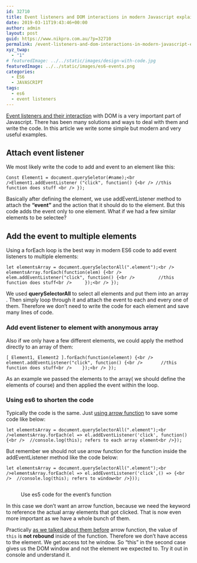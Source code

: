 ```yaml
---
id: 32710
title: Event listeners and DOM interactions in modern Javascript explained with examples
date: 2019-03-11T19:43:46+00:00
author: admin
layout: post
guid: https://www.nikpro.com.au/?p=32710
permalink: /event-listeners-and-dom-interactions-in-modern-javascript-explained-with-examples/
xyz_twap:
  - "1"
# featuredImage: ../../static/images/design-with-code.jpg
featuredImage: ../../static/images/es6-events.png
categories:
  - ES6
  - JAVASCRIPT
tags:
  - es6
  - event listeners
---
```


[Event listeners and their interaction](https://www.nikpro.com.au/event-handlers-and-event-listeners-in-javascript-part-2/) with DOM is a very important part of Javascript. There has been many solutions and ways to deal with them and write the code. In this article we write some simple but modern and very useful examples.

## Attach event listener

We most likely write the code to add and event to an element like this:


```
Const Element1 = document.querySeletor(#name);<br />Element1.addEventListener ("click", function() {<br /> //this function does stuff <br /> });
```


Basically after defining the element, we use addEventListener method to attach the **&#8220;event&#8221;** and the action that it should do to the element. But this code adds the event only to one element. What if we had a few similar elements to be selectee?

## Add the event to multiple elements

Using a forEach loop is the best way in modern ES6 code to add event listeners to multiple elements:


```
let elementsArray = document.querySelectorAll(".element");<br /> elementsArray.forEach(function(elem) {<br />     elem.addEventListener("click", function() {<br />         //this function does stuff<br />     });<br /> });
```


We used **querySelectorAll** to select all elements and put them into an array . Then simply loop through it and attach the event to each and every one of them. Therefore we don&#8217;t need to write the code for each element and save many lines of code.

### Add event listener to element with anonymous array

Also if we only have a few different elements, we could apply the method directly to an array of them:


```
[ Element1, Element2 ].forEach(function(element) {<br />    element.addEventListener("click", function() {<br />       //this function does stuff<br />    });<br /> });
```


As an example we passed the elements to the array( we should define the elements of course) and then applied the event within the loop.

### Using es6 to shorten the code

Typically the code is the same. Just [using arrow function](https://www.nikpro.com.au/some-arrow-function-benefits-with-examples-explained/) to save some code like below:


```
let elementsArray = document.querySelectorAll(".element");<br />elementsArray.forEach(el => el.addEventListener('click', function(){<br />  //console.log(this); refers to each array element<br />});
```


But remember we should not use arrow function for the function inside the addEventListener method like the code below:


```
let elementsArray = document.querySelectorAll(".element");<br />elementsArray.forEach(el => el.addEventListener('click',() => {<br />  //console.log(this); refers to window<br />}));
```
<figure class="wp-block-image">

<img src="https://www.nikpro.com.aues5.jpg" alt="" class="wp-image-32711" srcset="https://testgatsby.locales5.jpg 638w, https://testgatsby.locales5-300x169.jpg 300w" sizes="(max-width: 638px) 100vw, 638px" /> <figcaption>Use es5 code for the event&#8217;s function</figcaption></figure>

In this case we don’t want an arrow function, because we need the keyword to reference the actual array elements that got clicked. That is now even more important as we have a whole bunch of them.

Practically [as we talked about them before](https://www.nikpro.com.au/how-arrow-functions-fixed-this-keyword-problem-in-es6/) arrow function, the value of `this` is **not rebound** inside of the function. Therefore we don&#8217;t have access to the element. We get access tot he window. So &#8220;this&#8221; in the second case gives us the DOM window and not the element we expected to. Try it out in console and understand it.
